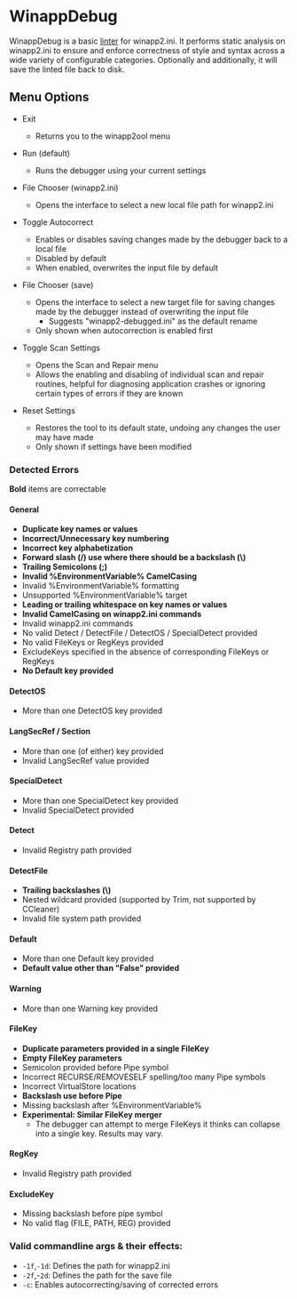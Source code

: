 # WinappDebug

WinappDebug is a basic [linter](https://www.wikiwand.com/en/Lint_%28software%29) for winapp2.ini. It performs static analysis on winapp2.ini to ensure and enforce correctness of style and syntax across a wide variety of configurable categories. Optionally and additionally, it will save the linted file back to disk. 

## Menu Options

* Exit
  * Returns you to the winapp2ool menu

* Run (default)
  * Runs the debugger using your current settings

* File Chooser (winapp2.ini)
  * Opens the interface to select a new local file path for winapp2.ini

* Toggle Autocorrect
  * Enables or disables saving changes made by the debugger back to a local file
  * Disabled by default
  * When enabled, overwrites the input file by default

* File Chooser (save)
  * Opens the interface to select a new target file for saving changes made by the debugger instead of overwriting the input file
    * Suggests "winapp2-debugged.ini" as the default rename
  * Only shown when autocorrection is enabled first

* Toggle Scan Settings
  * Opens the Scan and Repair menu
  * Allows the enabling and disabling of individual scan and repair routines, helpful for diagnosing application crashes or ignoring certain types of errors if they are known

* Reset Settings
  * Restores the tool to its default state, undoing any changes the user may have made
  * Only shown if settings have been modified

### Detected Errors

**Bold** items are correctable

#### General 
* **Duplicate key names or values**
* **Incorrect/Unnecessary key numbering**
* **Incorrect key alphabetization**
* **Forward slash (/) use where there should be a backslash (\\)**
* **Trailing Semicolons (;)**
* **Invalid %EnvironmentVariable% CamelCasing**
* Invalid %EnvironmentVariable% formatting
* Unsupported %EnvironmentVariable% target
* **Leading or trailing whitespace on key names or values**
* **Invalid CamelCasing on winapp2.ini commands**
* Invalid winapp2.ini commands
* No valid Detect / DetectFile / DetectOS / SpecialDetect provided
* No valid FileKeys or RegKeys provided
* ExcludeKeys specified in the absence of corresponding FileKeys or RegKeys
* **No Default key provided**

#### DetectOS
* More than one DetectOS key provided

#### LangSecRef / Section
* More than one (of either) key provided
* Invalid LangSecRef value provided

#### SpecialDetect
* More than one SpecialDetect key provided
* Invalid SpecialDetect provided

#### Detect
* Invalid Registry path provided

#### DetectFile
* **Trailing backslashes (\\)**
* Nested wildcard provided (supported by Trim, not supported by CCleaner)
* Invalid file system path provided

#### Default
* More than one Default key provided
* **Default value other than "False" provided**

#### Warning
* More than one Warning key provided

#### FileKey
* **Duplicate parameters provided in a single FileKey**
* **Empty FileKey parameters**
* Semicolon provided before Pipe symbol
* Incorrect RECURSE/REMOVESELF spelling/too many Pipe symbols
* Incorrect VirtualStore locations
* **Backslash use before Pipe**
* Missing backslash after %EnvironmentVariable%
* **Experimental: Similar FileKey merger**
  * The debugger can attempt to merge FileKeys it thinks can collapse into a single key. Results may vary.

#### RegKey
* Invalid Registry path provided

#### ExcludeKey
* Missing backslash before pipe symbol
* No valid flag (FILE, PATH, REG) provided



### Valid commandline args & their effects:

* `-1f`,`-1d`: Defines the path for winapp2.ini
* `-2f`,-`2d`: Defines the path for the save file
* `-c`: Enables autocorrecting/saving of corrected errors
